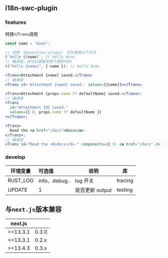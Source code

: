 ## i18n-swc-plugin

### features

转换`t`/`Trans`调用

```js
const name = "dune";

// 启用 `@dune2/swc-plugin` 可以使用以下方式
t`hello ${name}`; // hello dune
// 编译成，也可以直接写成下面的代码
t("hello {name}", { name }); // hello dune
```

```jsx
<Trans>Attachment {name} saved.</Trans>
// 编译成
<Trans id='Attachment {name} saved.' values={{name}}></Trans>
```

```jsx
<Trans>Attachment {props.name ?? defaultName} saved.</Trans>;
// 编译成
<Trans
  id="Attachment {0} saved."
  values={{ 0: props.name ?? defaultName }}
></Trans>;
```

```jsx
<Trans>
  Read the <a href="/docs">docs</a>.
</Trans>;
// 编译成
<Trans id="Read the <0>docs</0>." components={{ 0: <a href="/docs" /> }} />;
```

### develop

| 环境变量 | 可选值        | 说明            | 库      |
| -------- | :------------ | --------------- | ------- |
| RUST_LOG | info、debug.. | log 开关        | tracing |
| UPDATE   | 1             | 是否更新 output | testing |

## 与`next.js`版本兼容

| next.js  |       |
| -------- | ----- |
| >=13.3.1 | 0.3.0 |
| <=13.3.1 | 0.2.x |
| >=13.4.3 | 0.3.x|
